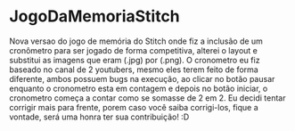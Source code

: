 # JogoDaMemoriaStitch
 Nova versao do jogo de memória do Stitch  onde fiz a inclusão de um cronômetro para ser jogado de forma competitiva, alterei o layout e substitui as imagens que eram (.jpg) por (.png). O cronometro eu fiz baseado no canal de 2 youtubers, mesmo eles terem feito de forma diferente, ambos possuem bugs na execução, ao clicar no botão pausar enquanto o cronometro esta em contagem e depois no botão iniciar, o cronometro começa a contar como se somasse de 2 em 2.
 Eu decidi tentar corrigir mais para frente, porem caso você saiba corrigi-los, fique a vontade, será uma honra ter sua contribuição! :D
